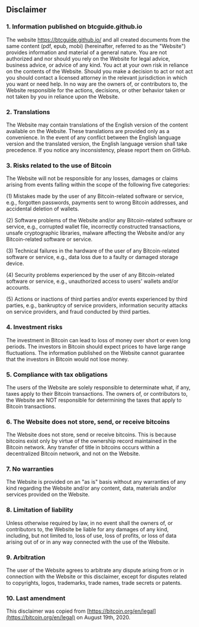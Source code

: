 ## Disclaimer

### 1. Information published on btcguide.github.io

  The website https://btcguide.github.io/ and all created documents from the same content (pdf, epub, mobi) (hereinafter, referred to as the "Website") provides information and material of a general nature. You are not authorized and nor should you rely on the Website for legal advice, business advice, or advice of any kind. You act at your own risk in reliance on the contents of the Website. Should you make a decision to act or not act you should contact a licensed attorney in the relevant jurisdiction in which you want or need help. In no way are the owners of, or contributors to, the Website responsible for the actions, decisions, or other behavior taken or not taken by you in reliance upon the Website.


### 2. Translations

  The Website may contain translations of the English version of the content available on the Website. These translations are provided only as a convenience. In the event of any conflict between the English language version and the translated version, the English language version shall take precedence. If you notice any inconsistency, please report them on GitHub.

### 3. Risks related to the use of Bitcoin

The Website will not be responsible for any losses, damages or claims arising from events falling within the scope of the following five categories:

(1) Mistakes made by the user of any Bitcoin-related software or service, e.g., forgotten passwords, payments sent to wrong Bitcoin addresses, and accidental deletion of wallets.

(2) Software problems of the Website and/or any Bitcoin-related software or service, e.g., corrupted wallet file, incorrectly constructed transactions, unsafe cryptographic libraries, malware affecting the Website and/or any Bitcoin-related software or service.

(3) Technical failures in the hardware of the user of any Bitcoin-related software or service, e.g., data loss due to a faulty or damaged storage device.

(4) Security problems experienced by the user of any Bitcoin-related software or service, e.g., unauthorized access to users' wallets and/or accounts.

(5) Actions or inactions of third parties and/or events experienced by third parties, e.g., bankruptcy of service providers, information security attacks on service providers, and fraud conducted by third parties.

### 4. Investment risks

The investment in Bitcoin can lead to loss of money over short or even long periods. The investors in Bitcoin should expect prices to have large range fluctuations. The information published on the Website cannot guarantee that the investors in Bitcoin would not lose money.

### 5. Compliance with tax obligations

The users of the Website are solely responsible to determinate what, if any, taxes apply to their Bitcoin transactions. The owners of, or contributors to, the Website are NOT responsible for determining the taxes that apply to Bitcoin transactions.

### 6. The Website does not store, send, or receive bitcoins

The Website does not store, send or receive bitcoins. This is because bitcoins exist only by virtue of the ownership record maintained in the Bitcoin network. Any transfer of title in bitcoins occurs within a decentralized Bitcoin network, and not on the Website.

### 7. No warranties

The Website is provided on an "as is" basis without any warranties of any kind regarding the Website and/or any content, data, materials and/or services provided on the Website.

### 8. Limitation of liability

Unless otherwise required by law, in no event shall the owners of, or contributors to, the Website be liable for any damages of any kind, including, but not limited to, loss of use, loss of profits, or loss of data arising out of or in any way connected with the use of the Website.

### 9. Arbitration

The user of the Website agrees to arbitrate any dispute arising from or in connection with the Website or this disclaimer, except for disputes related to copyrights, logos, trademarks, trade names, trade secrets or patents.

### 10. Last amendment

This disclaimer was copied from [https://bitcoin.org/en/legal](https://bitcoin.org/en/legal) on August 19th, 2020.

